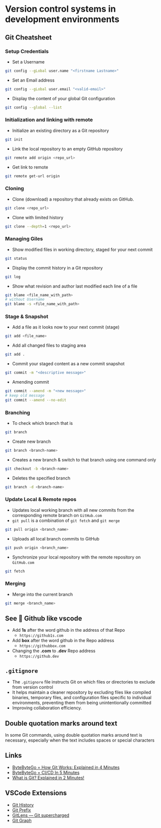 # Version control systems in development environments

## Git Cheatsheet

### Setup Credentials

- Set a Username

```bash
git config --gLobal user.name "<firstname Lastname>"
```

- Set an Email address

```bash
git config --gLobal user.email "<valid-email>"
```

- Display the content of your global Git configuration

```bash
git config --global --list
```

### Initialization and linking with remote

- Initialize an existing directory as a Git repository

```bash
git init
```

- Link the local repository to an empty GitHub repository

```bash
git remote add origin <repo_url>
```

- Get link to remote

```bash
git remote get-url origin
```

### Cloning

- Clone (download) a repository that already exists on GitHub.

```bash
git clone <repo_url>
```

- Clone with limited history

```bash
git clone --depth=1 <repo_url>
```

### Managing Giles

- Show modified files in working directory, staged for your next commit

```bash
git status
```

- Display the commit history in a Git repository

```bash
git log
```

- Show what revision and author last modified each line of a file

```bash
git blame <file_name_with_path>
# without Username
git blame -s <file_name_with_path>
```

### Stage & Snapshot

- Add a file as it looks now to your next commit (stage)

```bash
git add <file_name>
```

- Add all changed files to staging area

```bash
git add .
```

- Commit your staged content as a new commit snapshot

```bash
git commit -m "<descriptive message>"
```

- Amending commit

```bash
git commit --amend -m "<new message>"
# keep old message
git commit --amend --no-edit
```

### Branching

- To check which branch that is

```bash
git branch
```

- Create new branch

```bash
git branch <branch-name>
```

- Creates a new branch & switch to that branch using one command only

```bash
git checkout -b <branch-name>
```

- Deletes the specified branch

```bash
git branch -d <branch-name>
```

### Update Local & Remote repos

- Updates local working branch with all new commits from the corresponding remote branch on `GitHub.com`
- `git pull` is a combination of `git fetch` and `git merge`

```bash
git pull origin <branch_name>
```

- Uploads all local branch commits to GitHub

```bash
git push origin <branch_name>
```

- Synchronize your local repository with the remote repository on `GitHub.com`

```bash
git fetch
```

### Merging

- Merge <branch> into the current branch

```bash
git merge <branch_name>
```

## See 👀 Github like vscode

- Add **1s** after the word github in the address of that Repo
  - `https://github1s.com`
- Add **box** after the word github in the Repo address
  - `https://githubbox.com`
- Changing the **.com** to **.dev** Repo address
  - `https://github.dev`

## `.gitignore`

- The `.gitignore` file instructs Git on which files or directories to exclude from version control
- It helps maintain a cleaner repository by excluding files like compiled binaries, temporary files, and configuration files specific to individual environments, preventing them from being unintentionally committed
- Improving collaboration efficiency.

## Double quotation marks around text

In some Git commands, using double quotation marks around text is necessary, especially when the text includes spaces or special characters

## Links

- [ByteByteGo = How Git Works: Explained in 4 Minutes](https://www.youtube.com/watch?v=e9lnsKot_SQ)
- [ByteByteGo = CI/CD In 5 Minutes](https://www.youtube.com/watch?v=42UP1fxi2SY)
- [What is Git? Explained in 2 Minutes!](https://www.youtube.com/watch?v=2ReR1YJrNOM)

## VSCode Extensions

- [Git History](https://marketplace.visualstudio.com/items?itemName=donjayamanne.githistory)
- [Git Prefix](https://marketplace.visualstudio.com/items?itemName=srmeyers.git-prefix)
- [GitLens — Git supercharged](https://marketplace.visualstudio.com/items?itemName=eamodio.gitlens)
- [Git Graph](https://marketplace.visualstudio.com/items?itemName=mhutchie.git-graph)

